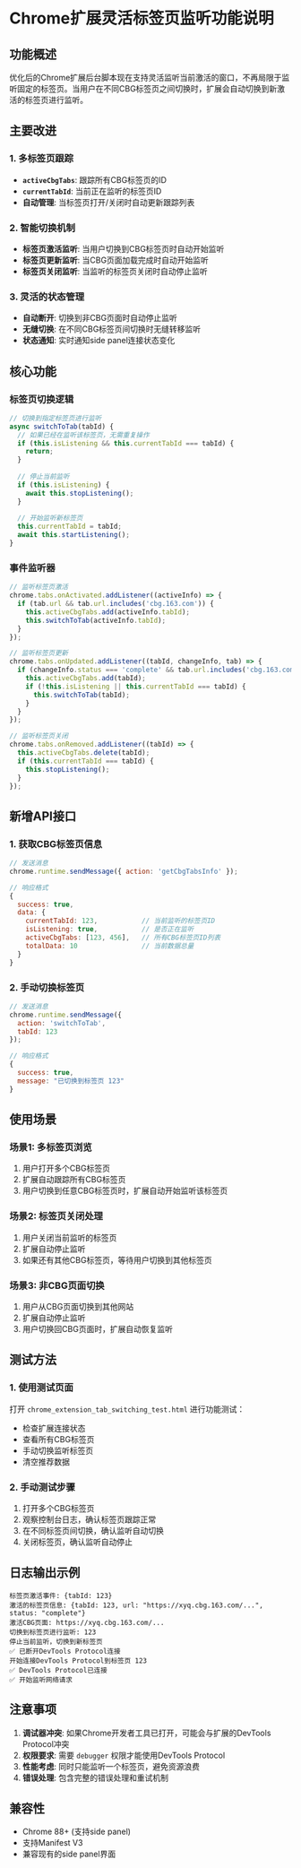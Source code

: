 # Chrome扩展灵活标签页监听功能说明

## 功能概述

优化后的Chrome扩展后台脚本现在支持灵活监听当前激活的窗口，不再局限于监听固定的标签页。当用户在不同CBG标签页之间切换时，扩展会自动切换到新激活的标签页进行监听。

## 主要改进

### 1. 多标签页跟踪
- **`activeCbgTabs`**: 跟踪所有CBG标签页的ID
- **`currentTabId`**: 当前正在监听的标签页ID
- **自动管理**: 当标签页打开/关闭时自动更新跟踪列表

### 2. 智能切换机制
- **标签页激活监听**: 当用户切换到CBG标签页时自动开始监听
- **标签页更新监听**: 当CBG页面加载完成时自动开始监听
- **标签页关闭监听**: 当监听的标签页关闭时自动停止监听

### 3. 灵活的状态管理
- **自动断开**: 切换到非CBG页面时自动停止监听
- **无缝切换**: 在不同CBG标签页间切换时无缝转移监听
- **状态通知**: 实时通知side panel连接状态变化

## 核心功能

### 标签页切换逻辑
```javascript
// 切换到指定标签页进行监听
async switchToTab(tabId) {
  // 如果已经在监听该标签页，无需重复操作
  if (this.isListening && this.currentTabId === tabId) {
    return;
  }
  
  // 停止当前监听
  if (this.isListening) {
    await this.stopListening();
  }
  
  // 开始监听新标签页
  this.currentTabId = tabId;
  await this.startListening();
}
```

### 事件监听器
```javascript
// 监听标签页激活
chrome.tabs.onActivated.addListener((activeInfo) => {
  if (tab.url && tab.url.includes('cbg.163.com')) {
    this.activeCbgTabs.add(activeInfo.tabId);
    this.switchToTab(activeInfo.tabId);
  }
});

// 监听标签页更新
chrome.tabs.onUpdated.addListener((tabId, changeInfo, tab) => {
  if (changeInfo.status === 'complete' && tab.url.includes('cbg.163.com')) {
    this.activeCbgTabs.add(tabId);
    if (!this.isListening || this.currentTabId === tabId) {
      this.switchToTab(tabId);
    }
  }
});

// 监听标签页关闭
chrome.tabs.onRemoved.addListener((tabId) => {
  this.activeCbgTabs.delete(tabId);
  if (this.currentTabId === tabId) {
    this.stopListening();
  }
});
```

## 新增API接口

### 1. 获取CBG标签页信息
```javascript
// 发送消息
chrome.runtime.sendMessage({ action: 'getCbgTabsInfo' });

// 响应格式
{
  success: true,
  data: {
    currentTabId: 123,           // 当前监听的标签页ID
    isListening: true,           // 是否正在监听
    activeCbgTabs: [123, 456],   // 所有CBG标签页ID列表
    totalData: 10                // 当前数据总量
  }
}
```

### 2. 手动切换标签页
```javascript
// 发送消息
chrome.runtime.sendMessage({ 
  action: 'switchToTab', 
  tabId: 123 
});

// 响应格式
{
  success: true,
  message: "已切换到标签页 123"
}
```

## 使用场景

### 场景1: 多标签页浏览
1. 用户打开多个CBG标签页
2. 扩展自动跟踪所有CBG标签页
3. 用户切换到任意CBG标签页时，扩展自动开始监听该标签页

### 场景2: 标签页关闭处理
1. 用户关闭当前监听的标签页
2. 扩展自动停止监听
3. 如果还有其他CBG标签页，等待用户切换到其他标签页

### 场景3: 非CBG页面切换
1. 用户从CBG页面切换到其他网站
2. 扩展自动停止监听
3. 用户切换回CBG页面时，扩展自动恢复监听

## 测试方法

### 1. 使用测试页面
打开 `chrome_extension_tab_switching_test.html` 进行功能测试：
- 检查扩展连接状态
- 查看所有CBG标签页
- 手动切换监听标签页
- 清空推荐数据

### 2. 手动测试步骤
1. 打开多个CBG标签页
2. 观察控制台日志，确认标签页跟踪正常
3. 在不同标签页间切换，确认监听自动切换
4. 关闭标签页，确认监听自动停止

## 日志输出示例

```
标签页激活事件: {tabId: 123}
激活的标签页信息: {tabId: 123, url: "https://xyq.cbg.163.com/...", status: "complete"}
激活CBG页面: https://xyq.cbg.163.com/...
切换到标签页进行监听: 123
停止当前监听，切换到新标签页
✅ 已断开DevTools Protocol连接
开始连接DevTools Protocol到标签页 123
✅ DevTools Protocol已连接
✅ 开始监听网络请求
```

## 注意事项

1. **调试器冲突**: 如果Chrome开发者工具已打开，可能会与扩展的DevTools Protocol冲突
2. **权限要求**: 需要 `debugger` 权限才能使用DevTools Protocol
3. **性能考虑**: 同时只能监听一个标签页，避免资源浪费
4. **错误处理**: 包含完整的错误处理和重试机制

## 兼容性

- Chrome 88+ (支持side panel)
- 支持Manifest V3
- 兼容现有的side panel界面
